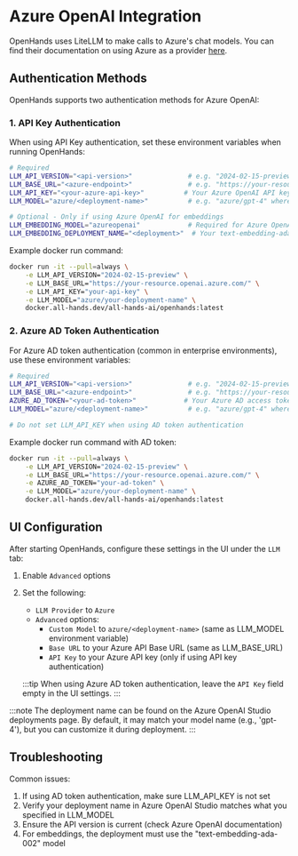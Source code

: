 # Azure OpenAI Integration

OpenHands uses LiteLLM to make calls to Azure's chat models. You can find their documentation on using Azure as a 
provider [here](https://docs.litellm.ai/docs/providers/azure).

## Authentication Methods

OpenHands supports two authentication methods for Azure OpenAI:

### 1. API Key Authentication

When using API Key authentication, set these environment variables when running OpenHands:

```bash
# Required
LLM_API_VERSION="<api-version>"              # e.g. "2024-02-15-preview"
LLM_BASE_URL="<azure-endpoint>"              # e.g. "https://your-resource.openai.azure.com/"
LLM_API_KEY="<your-azure-api-key>"          # Your Azure OpenAI API key
LLM_MODEL="azure/<deployment-name>"          # e.g. "azure/gpt-4" where gpt-4 is your deployment name

# Optional - Only if using Azure OpenAI for embeddings
LLM_EMBEDDING_MODEL="azureopenai"            # Required for Azure OpenAI embeddings
LLM_EMBEDDING_DEPLOYMENT_NAME="<deployment>"  # Your text-embedding-ada-002 deployment name
```

Example docker run command:
```bash
docker run -it --pull=always \
    -e LLM_API_VERSION="2024-02-15-preview" \
    -e LLM_BASE_URL="https://your-resource.openai.azure.com/" \
    -e LLM_API_KEY="your-api-key" \
    -e LLM_MODEL="azure/your-deployment-name" \
    docker.all-hands.dev/all-hands-ai/openhands:latest
```

### 2. Azure AD Token Authentication

For Azure AD token authentication (common in enterprise environments), use these environment variables:

```bash
# Required
LLM_API_VERSION="<api-version>"              # e.g. "2024-02-15-preview"
LLM_BASE_URL="<azure-endpoint>"              # e.g. "https://your-resource.openai.azure.com/"
AZURE_AD_TOKEN="<your-ad-token>"            # Your Azure AD access token
LLM_MODEL="azure/<deployment-name>"          # e.g. "azure/gpt-4" where gpt-4 is your deployment name

# Do not set LLM_API_KEY when using AD token authentication
```

Example docker run command with AD token:
```bash
docker run -it --pull=always \
    -e LLM_API_VERSION="2024-02-15-preview" \
    -e LLM_BASE_URL="https://your-resource.openai.azure.com/" \
    -e AZURE_AD_TOKEN="your-ad-token" \
    -e LLM_MODEL="azure/your-deployment-name" \
    docker.all-hands.dev/all-hands-ai/openhands:latest
```

## UI Configuration

After starting OpenHands, configure these settings in the UI under the `LLM` tab:

1. Enable `Advanced` options
2. Set the following:
   - `LLM Provider` to `Azure`
   - `Advanced` options:
     - `Custom Model` to `azure/<deployment-name>` (same as LLM_MODEL environment variable)
     - `Base URL` to your Azure API Base URL (same as LLM_BASE_URL)
     - `API Key` to your Azure API key (only if using API key authentication)
   
   :::tip
   When using Azure AD token authentication, leave the `API Key` field empty in the UI settings.
   :::

:::note
The deployment name can be found on the Azure OpenAI Studio deployments page. By default, it may match your model name (e.g., 'gpt-4'), but you can customize it during deployment.
:::

## Troubleshooting

Common issues:
1. If using AD token authentication, make sure LLM_API_KEY is not set
2. Verify your deployment name in Azure OpenAI Studio matches what you specified in LLM_MODEL
3. Ensure the API version is current (check Azure OpenAI documentation)
4. For embeddings, the deployment must use the "text-embedding-ada-002" model
